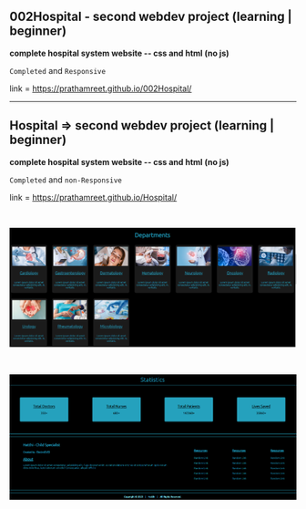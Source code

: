 ## 002Hospital - second webdev project (learning | beginner)

**complete hospital system website -- css and html (no js)**

`Completed` and `Responsive`

link = https://prathamreet.github.io/002Hospital/


----------------------

## Hospital => second webdev project (learning | beginner)

**complete hospital system website -- css and html (no js)**

`Completed` and `non-Responsive`

link = https://prathamreet.github.io/Hospital/

<br>

![image](https://github.com/prathamreet/Hospital/blob/main/Media/Screenshots/ss1.png?raw=true)

<br>

![image](https://github.com/prathamreet/Hospital/blob/main/Media/Screenshots/ss2.png?raw=true)
